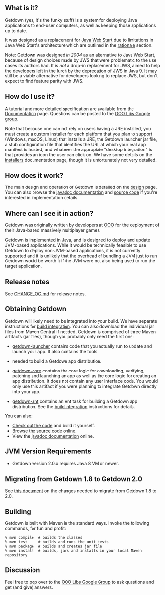 ## What is it?

Getdown (yes, it's the funky stuff) is a system for deploying Java applications to end-user
computers, as well as keeping those applications up to date.

It was designed as a replacement for [Java Web Start](https://docs.oracle.com/javase/8/docs/technotes/guides/javaws/)
due to limitations in Java Web Start's architecture which are outlined in the
[rationale](https://github.com/threerings/getdown/wiki/Rationale) section.

Note: Getdown was designed *in 2004* as an alternative to Java Web Start, because of design choices
made by JWS that were problematic to the use cases its authors had. It is _not_ a drop-in
replacement for JWS, aimed to help the developers left in the lurch by the deprecation of JWS in
Java 9. It may still be a viable alternative for developers looking to replace JWS, but don't
expect to find feature parity with JWS.

## How do I use it?

A tutorial and more detailed specification are available from the [Documentation] page. Questions
can be posted to the [OOO Libs Google group].

Note that because one can not rely on users having a JRE installed, you must create a custom
installer for each platform that you plan to support (Windows, macOS, Linux) that installs a JRE,
the Getdown launcher jar file, a stub configuration file that identifies the URL at which your real
app manifest is hosted, and whatever the appropiate "desktop integration" is that provides an icon
the user can click on. We have some details on the
[installers](https://github.com/threerings/getdown/wiki/Installers) documentation page, though it
is unfortunately not very detailed.

## How does it work?

The main design and operation of Getdown is detailed on the
[design](https://github.com/threerings/getdown/wiki/Design) page. You can also browse the
[javadoc documentation] and [source code] if you're interested in implementation details.

## Where can I see it in action?

Getdown was originally written by developers at [OOO] for the deployment of their Java-based
massively multiplayer games.

Getdown is implemented in Java, and is designed to deploy and update JVM-based applications. While
it would be technically feasible to use Getdown to deploy non-JVM-based applications, it is not
currently supported and it is unlikely that the overhead of bundling a JVM just to run Getdown
would be worth it if the JVM were not also being used to run the target application.

## Release notes

See [CHANGELOG.md](CHANGELOG.md) for release notes.

## Obtaining Getdown

Getdown will likely need to be integrated into your build. We have separate instructions for
[build integration]. You can also download the individual jar files from Maven Central if needed.
Getdown is comprised of three Maven artifacts (jar files), though you probably only need the first
one:

  * [getdown-launcher](https://repo1.maven.org/maven2/com/bekoenig/getdown/getdown-launcher)
    contains code that you actually run to update and launch your app. It also contains the tools
  * needed to build a Getdown app distribution.

  * [getdown-core](https://repo1.maven.org/maven2/com/bekoenig/getdown/getdown-core) contains the
    core logic for downloading, verifying, patching and launching an app as well as the core logic
    for creating an app distribution. It does not contain any user interface code. You would only
    use this artifact if you were planning to integrate Getdown directly into your app.

  * [getdown-ant](http://repo2.maven.org/maven2/com/bekoenig/getdown/getdown-ant) contains an Ant
    task for building a Getdown app distribution. See the [build integration] instructions for
    details.

You can also:

  * [Check out the code](https://github.com/bekoenig/getdown) and build it yourself.
  * Browse the [source code] online.
  * View the [javadoc documentation] online.

## JVM Version Requirements

  * Getdown version 2.0.x requires Java 8 VM or newer.

## Migrating from Getdown 1.8 to Getdown 2.0

See [this document](https://github.com/bekoenig/getdown/wiki/Migrating-from-1.8-to-2.0) on the
changes needed to migrate from Getdown 1.8 to 2.0.

## Building

Getdown is built with Maven in the standard ways. Invoke the following commands, for fun and
profit:

```
% mvn compile  # builds the classes
% mvn test     # builds and runs the unit tests
% mvn package  # builds and creates jar file
% mvn install  # builds, jars and installs in your local Maven repository
```

## Discussion

Feel free to pop over to the [OOO Libs Google Group] to ask questions and get (and give) answers.

[Documentation]: https://github.com/threerings/getdown/wiki
[OOO Libs Google group]: http://groups.google.com/group/ooo-libs
[source code]: https://github.com/bekoenig/getdown/tree/master/src/main/java/com/threerings/getdown/launcher
[javadoc documentation]: https://threerings.github.com/getdown/apidocs/
[OOO]: https://en.wikipedia.org/wiki/Three_Rings_Design
[build integration]: https://github.com/threerings/getdown/wiki/Build-Integration
